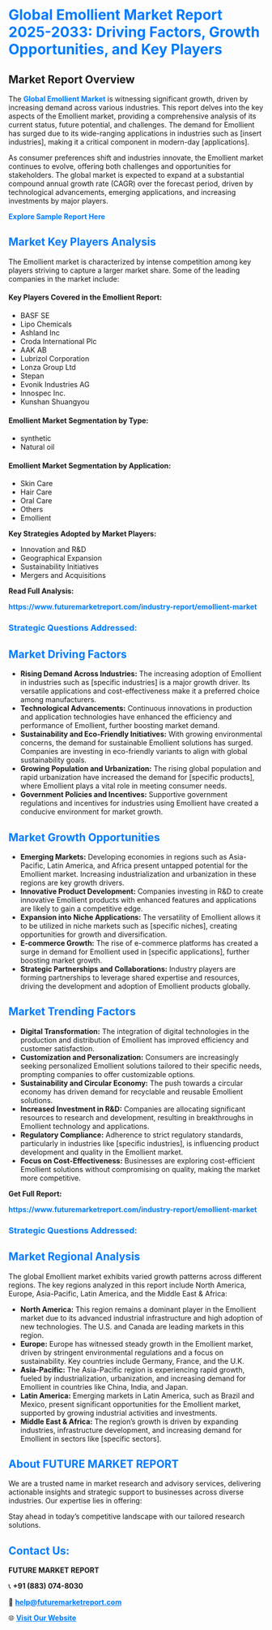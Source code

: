 <h1 style="color: #007BFF;">Global Emollient Market Report 2025-2033: Driving Factors, Growth Opportunities, and Key Players</h1>

<section id="overview">
<h2>Market Report Overview</h2>
<p>The <a href="https://www.futuremarketreport.com/industry-report/emollient-market" style="color: #007BFF; text-decoration: none;"><strong>Global Emollient Market</strong></a> is witnessing significant growth, driven by increasing demand across various industries. This report delves into the key aspects of the Emollient market, providing a comprehensive analysis of its current status, future potential, and challenges. The demand for Emollient has surged due to its wide-ranging applications in industries such as [insert industries], making it a critical component in modern-day [applications].</p>
<p>As consumer preferences shift and industries innovate, the Emollient market continues to evolve, offering both challenges and opportunities for stakeholders. The global market is expected to expand at a substantial compound annual growth rate (CAGR) over the forecast period, driven by technological advancements, emerging applications, and increasing investments by major players.</p>
</section>

<section id="overview">
<p><a href="https://www.futuremarketreport.com/request-sample/reportId=121843" style="color: #007BFF; text-decoration: none;"><strong>Explore Sample Report Here</strong></a></p>
</section>

<section id="key-players">
<h2 style="color: #007BFF;">Market Key Players Analysis</h2>
<p>The Emollient market is characterized by intense competition among key players striving to capture a larger market share. Some of the leading companies in the market include:</p>
<h4>Key Players Covered in the Emollient Report:</h4>
<ul><li>BASF SE</li><li>Lipo Chemicals</li><li>Ashland Inc</li><li>Croda International Plc</li><li>AAK AB</li><li>Lubrizol Corporation</li><li>Lonza Group Ltd</li><li>Stepan</li><li>Evonik Industries AG</li><li>Innospec Inc.</li><li>Kunshan Shuangyou</li></ul>
<h4>Emollient Market Segmentation by Type:</h4>
<ul><li>synthetic</li><li>Natural oil</li></ul>

<h4>Emollient Market Segmentation by Application:</h4>
<ul><li>Skin Care</li><li>Hair Care</li><li>Oral Care</li><li>Others</li><li>Emollient</li></ul>
<p><strong>Key Strategies Adopted by Market Players:</strong></p>
<ul>
<li>Innovation and R&D</li>
<li>Geographical Expansion</li>
<li>Sustainability Initiatives</li>
<li>Mergers and Acquisitions</li>
</ul>
</section>

<section>
<p><strong>Read Full Analysis: </strong></p><a href="https://www.futuremarketreport.com/industry-report/emollient-market" style="color: #007BFF; text-decoration: none;"><strong>https://www.futuremarketreport.com/industry-report/emollient-market</strong></a>
<h3 style="color: #007BFF;">Strategic Questions Addressed:</h3>
</section>

<section id="driving-factors">
<h2 style="color: #007BFF;">Market Driving Factors</h2>
<ul>
<li><strong>Rising Demand Across Industries:</strong> The increasing adoption of Emollient in industries such as [specific industries] is a major growth driver. Its versatile applications and cost-effectiveness make it a preferred choice among manufacturers.</li>
<li><strong>Technological Advancements:</strong> Continuous innovations in production and application technologies have enhanced the efficiency and performance of Emollient, further boosting market demand.</li>
<li><strong>Sustainability and Eco-Friendly Initiatives:</strong> With growing environmental concerns, the demand for sustainable Emollient solutions has surged. Companies are investing in eco-friendly variants to align with global sustainability goals.</li>
<li><strong>Growing Population and Urbanization:</strong> The rising global population and rapid urbanization have increased the demand for [specific products], where Emollient plays a vital role in meeting consumer needs.</li>
<li><strong>Government Policies and Incentives:</strong> Supportive government regulations and incentives for industries using Emollient have created a conducive environment for market growth.</li>
</ul>
</section>

<section id="growth-opportunities">
<h2 style="color: #007BFF;">Market Growth Opportunities</h2>
<ul>
<li><strong>Emerging Markets:</strong> Developing economies in regions such as Asia-Pacific, Latin America, and Africa present untapped potential for the Emollient market. Increasing industrialization and urbanization in these regions are key growth drivers.</li>
<li><strong>Innovative Product Development:</strong> Companies investing in R&D to create innovative Emollient products with enhanced features and applications are likely to gain a competitive edge.</li>
<li><strong>Expansion into Niche Applications:</strong> The versatility of Emollient allows it to be utilized in niche markets such as [specific niches], creating opportunities for growth and diversification.</li>
<li><strong>E-commerce Growth:</strong> The rise of e-commerce platforms has created a surge in demand for Emollient used in [specific applications], further boosting market growth.</li>
<li><strong>Strategic Partnerships and Collaborations:</strong> Industry players are forming partnerships to leverage shared expertise and resources, driving the development and adoption of Emollient products globally.</li>
</ul>
</section>

<section id="trending-factors">
<h2 style="color: #007BFF;">Market Trending Factors</h2>
<ul>
<li><strong>Digital Transformation:</strong> The integration of digital technologies in the production and distribution of Emollient has improved efficiency and customer satisfaction.</li>
<li><strong>Customization and Personalization:</strong> Consumers are increasingly seeking personalized Emollient solutions tailored to their specific needs, prompting companies to offer customizable options.</li>
<li><strong>Sustainability and Circular Economy:</strong> The push towards a circular economy has driven demand for recyclable and reusable Emollient solutions.</li>
<li><strong>Increased Investment in R&D:</strong> Companies are allocating significant resources to research and development, resulting in breakthroughs in Emollient technology and applications.</li>
<li><strong>Regulatory Compliance:</strong> Adherence to strict regulatory standards, particularly in industries like [specific industries], is influencing product development and quality in the Emollient market.</li>
<li><strong>Focus on Cost-Effectiveness:</strong> Businesses are exploring cost-efficient Emollient solutions without compromising on quality, making the market more competitive.</li>
</ul>
</section>

<section>
<p><strong>Get Full Report: </strong></p><a href="https://www.futuremarketreport.com/industry-report/emollient-market" style="color: #007BFF; text-decoration: none;"><strong>https://www.futuremarketreport.com/industry-report/emollient-market</strong></a>
<h3 style="color: #007BFF;">Strategic Questions Addressed:</h3>
</section>


<section id="regional-analysis">
<h2 style="color: #007BFF;">Market Regional Analysis</h2>
<p>The global Emollient market exhibits varied growth patterns across different regions. The key regions analyzed in this report include North America, Europe, Asia-Pacific, Latin America, and the Middle East & Africa:</p>
<ul>
<li><strong>North America:</strong> This region remains a dominant player in the Emollient market due to its advanced industrial infrastructure and high adoption of new technologies. The U.S. and Canada are leading markets in this region.</li>
<li><strong>Europe:</strong> Europe has witnessed steady growth in the Emollient market, driven by stringent environmental regulations and a focus on sustainability. Key countries include Germany, France, and the U.K.</li>
<li><strong>Asia-Pacific:</strong> The Asia-Pacific region is experiencing rapid growth, fueled by industrialization, urbanization, and increasing demand for Emollient in countries like China, India, and Japan.</li>
<li><strong>Latin America:</strong> Emerging markets in Latin America, such as Brazil and Mexico, present significant opportunities for the Emollient market, supported by growing industrial activities and investments.</li>
<li><strong>Middle East & Africa:</strong> The region’s growth is driven by expanding industries, infrastructure development, and increasing demand for Emollient in sectors like [specific sectors].</li>
</ul>
</section>

<footer>
<h2 style="color: #007BFF;">About FUTURE MARKET REPORT</h2>
<p>We are a trusted name in market research and advisory services, delivering actionable insights and strategic support to businesses across diverse industries. Our expertise lies in offering:</p>

<p>Stay ahead in today’s competitive landscape with our tailored research solutions.</p>

<h2 style="color: #007BFF;">Contact Us:</h2>
<p><strong>FUTURE MARKET REPORT</strong></p>
<p>📞 <strong>+91 (883) 074-8030</strong></p>
<p>📧 <strong><a href="mailto:help@futuremarketreport.com" style="color: #007BFF;">help@futuremarketreport.com</a></strong></p>
<p>🌐 <strong><a href="https://www.futuremarketreport.com/" style="color: #007BFF;">Visit Our Website</a></strong></p>
</footer>
